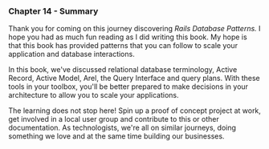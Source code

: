 ### Chapter 14 - Summary

Thank you for coming on this journey discovering *Rails Database Patterns.* I hope you had as much fun reading as I did writing this book. My hope is that this book has provided patterns that you can follow to scale your application and database interactions.

In this book, we've discussed relational database terminology, Active Record, Active Model, Arel, the Query Interface and query plans. With these tools in your toolbox, you'll be better prepared to make decisions in your architecture to allow you to scale your applications.

The learning does not stop here! Spin up a proof of concept project at work, get involved in a local user group and contribute to this or other documentation. As technologists, we're all on similar journeys, doing something we love and at the same time building our businesses.
